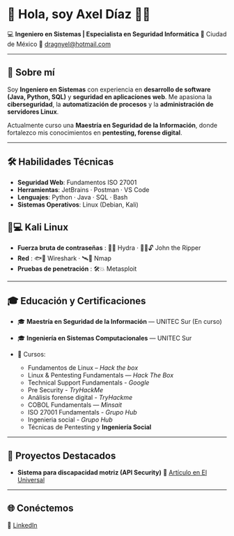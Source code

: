 # 👋 Hola, soy **Axel Díaz** 🐧🐍

💻 **Ingeniero en Sistemas | Especialista en Seguridad Informática**
📍 Ciudad de México
📧 [dragnyel@hotmail.com](mailto:dragnyel@hotmail.com)

---

## 🚀 Sobre mí

Soy **Ingeniero en Sistemas** con experiencia en **desarrollo de software (Java, Python, SQL)** y **seguridad en aplicaciones web**. Me apasiona la **ciberseguridad**, la **automatización de procesos** y la **administración de servidores Linux**.

Actualmente curso una **Maestría en Seguridad de la Información**, donde fortalezco mis conocimientos en **pentesting, forense digital**.

---

## 🛠️ Habilidades Técnicas

* **Seguridad Web**: Fundamentos ISO 27001
* **Herramientas**: JetBrains · Postman · VS Code 
* **Lenguajes**: Python · Java · SQL · Bash
* **Sistemas Operativos**: Linux (Debian, Kali)

## 🐧💻 Kali Linux

* **Fuerza bruta de contraseñas** : 🐉🔑 Hydra · 🧑‍💻🔓 John the Ripper
* **Red** :  🐟🌊 Wireshark · 🛰️📡 Nmap 
* **Pruebas de penetración** : 🛠️💥 Metasploit

---

## 🎓 Educación y Certificaciones

* 🎓 **Maestría en Seguridad de la Información** — UNITEC Sur (En curso)
* 🎓 **Ingeniería en Sistemas Computacionales** — UNITEC Sur
* 📜 Cursos:

  * Fundamentos de Linux – *Hack the box*
  * Linux & Pentesting Fundamentals — *Hack The Box*
  * Technical Support Fundamentals - *Google*
  * Pre Security - *TryHackMe*
  * Análisis forense digital - *TryHackme*
  * COBOL Fundamentals — *Minsait*
  * ISO 27001 Fundamentals - *Grupo Hub*
  * Ingenieria social - *Grupo Hub*
  * Técnicas de Pentesting y **Ingeniería Social**

---

## 📌 Proyectos Destacados

* **Sistema para discapacidad motriz (API Security)**
  📰 [Artículo en El Universal](https://www.eluniversal.com.mx/articulo/nacion/sociedad/2017/07/2/alumnos-del-poli-crean-diadema-inteligente/)

---

## 🌐 Conéctemos

🔗 [LinkedIn](https://www.linkedin.com/in/axeldg/) 

